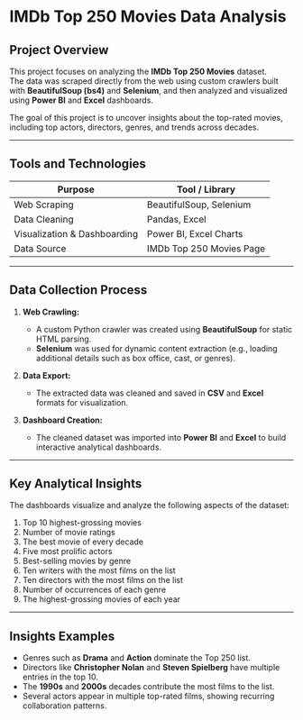# IMDb Top 250 Movies Data Analysis

## Project Overview
This project focuses on analyzing the **IMDb Top 250 Movies** dataset.  
The data was scraped directly from the web using custom crawlers built with **BeautifulSoup (bs4)** and **Selenium**, and then analyzed and visualized using **Power BI** and **Excel** dashboards.

The goal of this project is to uncover insights about the top-rated movies, including top actors, directors, genres, and trends across decades.

---

## Tools and Technologies

| Purpose | Tool / Library |
|----------|----------------|
| Web Scraping | BeautifulSoup, Selenium |
| Data Cleaning | Pandas, Excel |
| Visualization & Dashboarding | Power BI, Excel Charts |
| Data Source | IMDb Top 250 Movies Page |

---

## Data Collection Process

1. **Web Crawling:**  
   - A custom Python crawler was created using **BeautifulSoup** for static HTML parsing.  
   - **Selenium** was used for dynamic content extraction (e.g., loading additional details such as box office, cast, or genres).  

2. **Data Export:**  
   - The extracted data was cleaned and saved in **CSV** and **Excel** formats for visualization.  

3. **Dashboard Creation:**  
   - The cleaned dataset was imported into **Power BI** and **Excel** to build interactive analytical dashboards.  

---

## Key Analytical Insights

The dashboards visualize and analyze the following aspects of the dataset:

1. Top 10 highest-grossing movies  
2. Number of movie ratings  
3. The best movie of every decade  
4. Five most prolific actors  
5. Best-selling movies by genre  
6. Ten writers with the most films on the list  
7. Ten directors with the most films on the list  
8. Number of occurrences of each genre  
9. The highest-grossing movies of each year  

---

## Insights Examples

- Genres such as **Drama** and **Action** dominate the Top 250 list.  
- Directors like **Christopher Nolan** and **Steven Spielberg** have multiple entries in the top 10.  
- The **1990s** and **2000s** decades contribute the most films to the list.  
- Several actors appear in multiple top-rated films, showing recurring collaboration patterns.  
